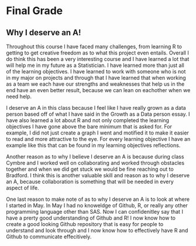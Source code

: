 # Final Grade
## Why I deserve an A!

Throughout this course I have faced many challenges, from learning R to getting to get creative freedom as to what this project even entails. Overall I do think this has been a very interesting course and I have learned a lot that will help me in my future as a Statistician. I have learned more than just all of the learning objectives. I have learned to work with someone who is not in my major on projects and through that I have learned that when working as a team we each have our strengths and weaknesses that help us in the end have an even better result, because we can lean on eachother when we need help. 

I deserve an A in this class because I feel like I have really grown as a data person based off of what I have said in the Growth as a Data person essay. I have also learned a lot about R and not only completed the learning objectives I have gone above the bare minimum that is asked for. For example, I did not just create a graph I went and motified it to make it easier to read and more attractive to the eye. For every learning objective I have an example like this that can be found in my learning objectives reflections. 

Another reason as to why I believe I deserve an A is because during class Cymbre and I worked well on collaborating and worked through obstacles together and when we did get stuck we would be fine reaching out to Bradford. I think this is another valuable skill and reason as to why I deserve an A, because collaboration is something that will be needed in every aspect of life.

One last reason to make note of as to why I deserve an A is to look at where I started in May. In May I had no knoweldge of Github, R, or really any other programming language other than SAS. Now I can confidenitley say that I have a prerty good understanding of Github and R! I now know how to create a good looking Github repository that is easy for people to understand and look through and I now know how to effectively have R and Github to communicate effecitively. 

